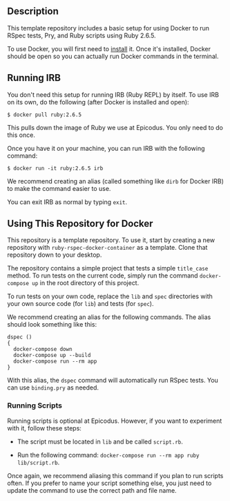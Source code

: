 ## Description

This template repository includes a basic setup for using Docker to run RSpec tests, Pry, and Ruby scripts using Ruby 2.6.5. 

To use Docker, you will first need to [install](https://docs.docker.com/get-docker/) it. Once it's installed, Docker should be open so you can actually run Docker commands in the terminal.

## Running IRB

You don't need this setup for running IRB (Ruby REPL) by itself. To use IRB on its own, do the following (after Docker is installed and open):

```
$ docker pull ruby:2.6.5
```

This pulls down the image of Ruby we use at Epicodus. You only need to do this once.

Once you have it on your machine, you can run IRB with the following command:

```
$ docker run -it ruby:2.6.5 irb
```

We recommend creating an alias (called something like `dirb` for Docker IRB) to make the command easier to use.

You can exit IRB as normal by typing `exit`.

## Using This Repository for Docker

This repository is a template repository. To use it, start by creating a new repository with `ruby-rspec-docker-container` as a template. Clone that repository down to your desktop.

The repository contains a simple project that tests a simple `title_case` method. To run tests on the current code, simply run the command `docker-compose up` in the root directory of this project.

To run tests on your own code, replace the `lib` and `spec` directories with your own source code (for `lib`) and tests (for `spec`).

We recommend creating an alias for the following commands. The alias should look something like this:

```
dspec ()
{
  docker-compose down
  docker-compose up --build
  docker-compose run --rm app
}
```

With this alias, the `dspec` command will automatically run RSpec tests. You can use `binding.pry` as needed.

### Running Scripts

Running scripts is optional at Epicodus. However, if you want to experiment with it, follow these steps:

* The script must be located in `lib` and be called `script.rb`.

* Run the following command: `docker-compose run --rm app ruby lib/script.rb`.

Once again, we recommend aliasing this command if you plan to run scripts often. If you prefer to name your script something else, you just need to update the command to use the correct path and file name.